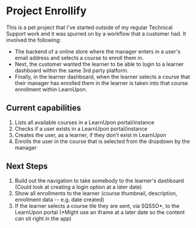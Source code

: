 # Project Enrollify
This is a pet project that I've started outside of my regular Technical Support work and it was spurred on by a workflow that a customer had. It involved the following: 

* The backend of a online store where the manager enters in a user's email address and selects a course to enroll them in.
* Next, the customer wanted the learner to be able to login to a learner dashboard within the same 3rd party platform.
* Finally, in the learner dashboard, when the learner selects a course that their manager has enrolled them in the learner is taken into that course enrollment within LearnUpon.

## Current capabilities
 1. Lists all available courses in a LearnUpon portal/instance
 2. Checks if a user exists in a LearnUpon portal/instance
 3. Creates the user, as a learner, if they don't exist in LearnUpon
 4. Enrolls the user in the course that is selected from the dropdown by the manager

## Next Steps
1. Build out the navigation to take somebody to the learner's dashboard (Could look at creating a login option at a later date)
2. Show all enrollments to the learner (course thumbnail, description, enrollment data -- e.g. date created)
3. If the learner selects a course tile they are sent, via SQSSO*, to the LearnUpon portal (*Might use an iframe at a later date so the content can sit right in the app)
